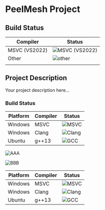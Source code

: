 # PeelMesh Project

## Build Status

| Compiler      | Status                                                                                  |
| ------------- | --------------------------------------------------------------------------------------- |
| MSVC (VS2022) | ![MSVC (VS2022)](https://github.com/Nightinghost/workflow_test/actions/workflows/msvc.yml/badge.svg) |
| Other         | ![other](https://github.com/Nightinghost/workflow_test/actions/workflows/build.yml/badge.svg)                  |
|               |                                                                                         |

## Project Description
Your project description here... 

### Build Status

| Platform | Compiler | Status |
|----------|----------|--------|
| Windows  | MSVC     | ![MSVC](https://byob.yarr.is/Nightinghost/workflow_test/ubuntu-gcc-status) |
| Windows  | Clang    | ![Clang](https://byob.yarr.is/Nightinghost/workflow_test/ubuntu-gcc-status) |
| Ubuntu   | g++13    | ![GCC](https://byob.yarr.is/Nightinghost/workflow_test/ubuntu-gcc-status) |


![AAA](https://byob.yarr.is/Nightinghost/workflow_test/time)

![BBB](https://github.com/Nightinghost/workflow_test/time)



| Platform | Compiler | Status |
|----------|----------|--------|
| Windows  | MSVC     | ![MSVC](https://byob.yarr.is/Nightinghost/workflow_test/windows-msvc) |
| Windows  | Clang    | ![Clang](https://byob.yarr.is/Nightinghost/workflow_test/windows-clang) |
| Ubuntu   | g++13    | ![GCC](https://byob.yarr.is/Nightinghost/workflow_test/ubuntu-gcc) |
